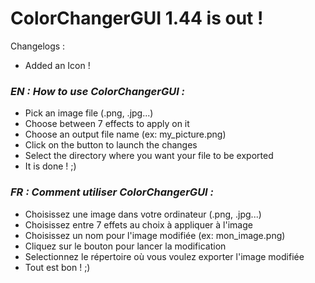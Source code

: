 # **ColorChangerGUI 1.44 is out !**

Changelogs :
- Added an Icon !

### *EN : How to use ColorChangerGUI :*

- Pick an image file (.png, .jpg...)
- Choose between 7 effects to apply on it
- Choose an output file name (ex: my_picture.png)
- Click on the button to launch the changes
- Select the directory where you want your file to be exported
- It is done ! ;)

### *FR : Comment utiliser ColorChangerGUI :*

- Choisissez une image dans votre ordinateur (.png, .jpg...)
- Choisissez entre 7 effets au choix à appliquer à l'image
- Choisissez un nom pour l'image modifiée (ex: mon_image.png)
- Cliquez sur le bouton pour lancer la modification
- Selectionnez le répertoire où vous voulez exporter l'image modifiée
- Tout est bon ! ;)

